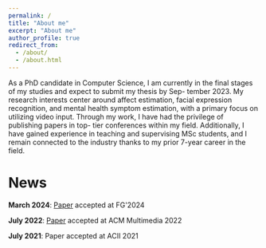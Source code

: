 ```yaml
---
permalink: /
title: "About me"
excerpt: "About me"
author_profile: true
redirect_from: 
  - /about/
  - /about.html
---
```


As a PhD candidate in Computer Science, I am currently in the final stages of my studies and expect to submit my thesis by Sep-
tember 2023. My research interests center around affect estimation, facial expression recognition, and mental health symptom
estimation, with a primary focus on utilizing video input. Through my work, I have had the privilege of publishing papers in top-
tier conferences within my field. Additionally, I have gained experience in teaching and supervising MSc students, and I remain
connected to the industry thanks to my prior 7-year career in the field.

News
======

**March 2024**: [Paper](https://arxiv.org/abs/2310.16640) accepted at FG'2024

**July 2022**: [Paper](https://dl.acm.org/doi/10.1145/3503161.3548373) accepted at ACM Multimedia 2022

**July 2021**: Paper accepted at ACII 2021
